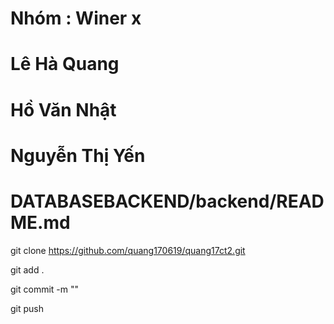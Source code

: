 # Nhóm : Winer x
# Lê Hà Quang
# Hồ Văn Nhật
# Nguyễn Thị Yến

# DATABASEBACKEND/backend/README.md

git clone https://github.com/quang170619/quang17ct2.git

git add .

git commit -m ""

git push
